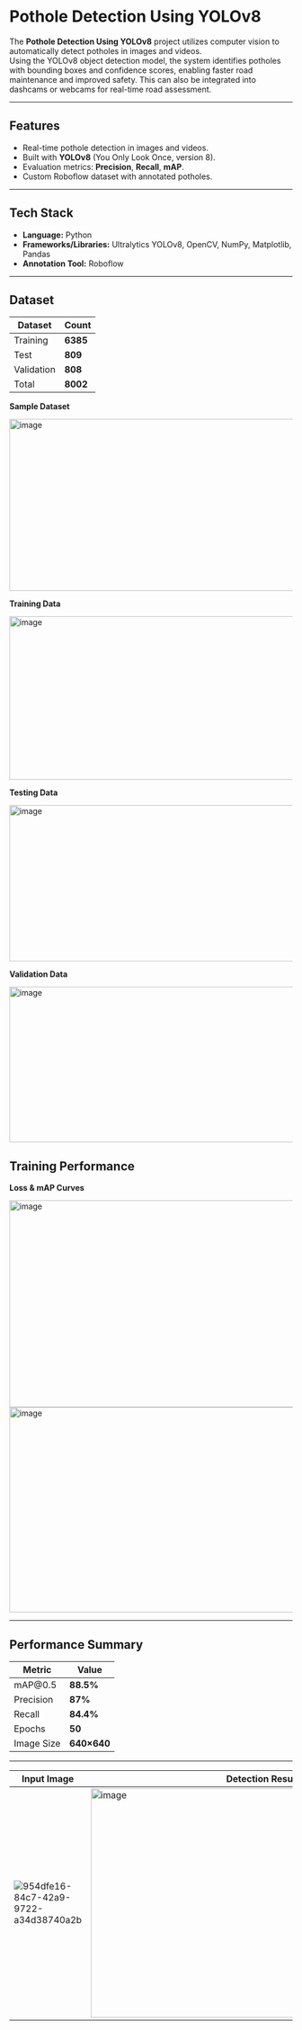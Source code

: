 # Pothole Detection Using YOLOv8


The **Pothole Detection Using YOLOv8** project utilizes computer vision to automatically detect potholes in images and videos.  
Using the YOLOv8 object detection model, the system identifies potholes with bounding boxes and confidence scores, enabling faster road maintenance and improved safety.
This can also be integrated into dashcams or webcams for real-time road assessment.

---

##  Features
- Real-time pothole detection in images and videos.
-  Built with **YOLOv8** (You Only Look Once, version 8).
- Evaluation metrics: **Precision**, **Recall**, **mAP**.
- Custom Roboflow dataset with annotated potholes.


---

##  Tech Stack
- **Language:** Python  
- **Frameworks/Libraries:**  Ultralytics YOLOv8, OpenCV, NumPy, Matplotlib, Pandas  
- **Annotation Tool:** Roboflow  

---
## Dataset

| Dataset    | Count       |
| ---------- | ----------- |
| Training   | **6385**     |
| Test       | **809**     |
| Validation | **808**     |
| Total      | **8002**      |


**Sample Dataset**
  
  <img width="674" height="306" alt="image" src="https://github.com/user-attachments/assets/c6762540-5dbf-4500-82e0-bdb11e6472c0" />


**Training Data**
  
  <img width="607" height="291" alt="image" src="https://github.com/user-attachments/assets/d65d6f95-61da-4c7f-b565-1e0737b02774" />

**Testing Data**
  
  <img width="630" height="278" alt="image" src="https://github.com/user-attachments/assets/1b1b0efc-1ba7-46c6-b66c-0814b2f62a00" />

**Validation Data**
  
  <img width="623" height="277" alt="image" src="https://github.com/user-attachments/assets/79e77c53-a340-4b10-ba0b-81afe1527b54" />



## Training Performance

**Loss & mAP Curves**
  
  <img width="737" height="368" alt="image" src="https://github.com/user-attachments/assets/08707d71-f623-4623-932a-79b9aca7ec9e" />
  <img width="749" height="365" alt="image" src="https://github.com/user-attachments/assets/07f4bd3c-28df-4fcd-82af-605805a7a4f7" />


------

## Performance Summary
| Metric     | Value       |
| ---------- | ----------- |
| mAP\@0.5   | **88.5%**   |
| Precision  | **87%**     |
| Recall     | **84.4%**   |
| Epochs     | **50**      |
| Image Size | **640×640** |

---

| Input Image                  | Detection Result                       |
| ---------------------------- | -------------------------------------- |
| ![954dfe16-84c7-42a9-9722-a34d38740a2b](https://github.com/user-attachments/assets/caf04200-db89-4faf-8747-422739c6c3ac)| <img width="612" height="408" alt="image" src="https://github.com/user-attachments/assets/7cf7881a-c185-4e21-8abf-13667f1e742c" />|

